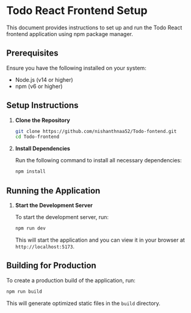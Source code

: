 # Todo React Frontend Setup

This document provides instructions to set up and run the Todo React frontend application using npm package manager.

## Prerequisites

Ensure you have the following installed on your system:
- Node.js (v14 or higher)
- npm (v6 or higher)

## Setup Instructions

1. **Clone the Repository**

    ```bash
    git clone https://github.com/nishanthnaa52/Todo-fontend.git
    cd Todo-frontend
    ```

2. **Install Dependencies**

    Run the following command to install all necessary dependencies:

    ```bash
    npm install
    ```

## Running the Application

1. **Start the Development Server**

    To start the development server, run:

    ```bash
    npm run dev
    ```

    This will start the application and you can view it in your browser at `http://localhost:5173`.

## Building for Production

To create a production build of the application, run:

```bash
npm run build
```

This will generate optimized static files in the `build` directory.

